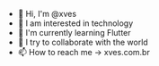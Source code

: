 - 👋 Hi, I'm @xves
- 👀 I am interested in technology
- 🌱 I'm currently learning Flutter
- 💞️ I try to collaborate with the world
- 📫 How to reach me -> xves.com.br

<!---
xves/xves is a ✨ special ✨ repository because its `README.md` (this file) appears on your GitHub profile.
You can click the Preview link to take a look at your changes.
--->
